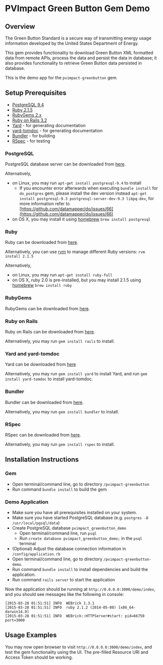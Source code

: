 # PVImpact Green Button Gem Demo

## Overview

The Green Button Standard is a secure way of transmitting energy usage information developed by the United States
Department of Energy.

This gem provides functionality to download Green Button XML formatted data from remote APIs, process the data and persist
the data in database; it also provides functionality to retrieve Green Button data persisted in database.

This is the demo app for the ```pvimpact-greenbutton``` gem.

## Setup Prerequisites

* [PostgreSQL 9.4](http://www.postgresql.org)
* [Ruby 2.1.5](http://www.ruby-lang.org)
* [RubyGems 2.x](https://rubygems.org)
* [Ruby on Rails 3.2](http://rubyonrails.org)
* [Yard](http://yardoc.org) - for generating documentation
* [yard-tomdoc](https://github.com/rubyworks/yard-tomdoc) - for generating documentation
* [Bundler](http://bundler.io) - for building
* [RSpec](http://rspec.info) - for testing

### PostgreSQL

PostgreSQL database server can be downloaded from [here](http://www.postgresql.org/download/).

Alternatively,

* on Linux, you may run ```apt-get install postgresql-9.4``` to install
    * If you encounter error afterwards when executing ```bundle install``` for ```do_postgres``` gem,
      please install the dev version instead ```apt-get install postgresql-9.3 postgresql-server-dev-9.3 libpq-dev```,
      for more information refer to [https://github.com/datamapper/do/issues/66](https://github.com/datamapper/do/issues/66)
* on OS X, you may install it using [homebrew](http://brew.sh) ```brew install postgresql```

### Ruby

Ruby can be downloaded from [here](https://www.ruby-lang.org/en/downloads/).

Alternatively, you can use [rvm](https://rvm.io) to manage different Ruby versions: ```rvm install 2.1.5```

Alternatively,

* on Linux, you may run ```apt-get install ruby-full```
* on OS X, ruby 2.0 is pre-installed, but you may install 2.1.5 using [homebrew](http://brew.sh) ```brew install ruby```

### RubyGems

RubyGems can be downloaded from [here](https://rubygems.org/pages/download).

### Ruby on Rails

Ruby on Rails can be downloaded from [here](http://rubyonrails.org/download/).

Alternatively, you may run ```gem install rails``` to install.

### Yard and yard-tomdoc

Yard can be downloaded from [here](http://yardoc.org)

Alternatively, you may run ```gem install yard``` to install Yard, and run ```gem install yard-tomdoc``` to install yard-tomdoc.

### Bundler

Bundler can be downloaded from [here](http://bundler.io).

Alternatively, you may run ```gem install bundler``` to install.

### RSpec

RSpec can be downloaded from [here](http://rspec.info).

Alternatively, you may run ```gem install rspec``` to install.


## Installation Instructions

### Gem

* Open terminal/command line, go to directory ```/pvimpact-greenbutton```
* Run command ```bundle install``` to build the gem

### Demo Application
* Make sure you have all prerequisites installed on your system.
* Make sure you have started PostgreSQL database (e.g. ```postgres -D /usr/local/pgsql/data```)
* Create PostgreSQL database ```pvimpact_greenbutton_demo```
    * Open terminal/command line, run ```psql```
    * Run ```create database pvimpact_greenbutton_demo;``` in the ```psql``` terminal
* (Optional) Adjust the database connection information in ```/config/application.rb```
* Open terminal/command line, go to directory ```/pvimpact-greenbutton-demo```.
* Run command ```bundle install``` to install dependencies and build the application.
* Run command ```rails server``` to start the application

Now the application should be running at ```http://0.0.0.0:3000/demo/index```, and you should see messages like the following in console:

    [2015-03-28 01:51:51] INFO  WEBrick 1.3.1
    [2015-03-28 01:51:51] INFO  ruby 2.1.2 (2014-05-08) [x86_64-darwin14.0]
    [2015-03-28 01:51:51] INFO  WEBrick::HTTPServer#start: pid=66750 port=3000

## Usage Examples

You may now open browser to visit ```http://0.0.0.0:3000/demo/index```, and test the gem functionality using the UI. The pre-filled
Resource URI and Access Token should be working.